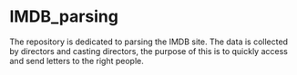 # IMDB_parsing
The repository is dedicated to parsing the IMDB site. The data is collected by directors and casting directors, the purpose of this is to quickly access and send letters to the right people.
